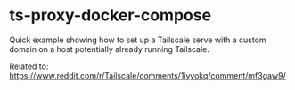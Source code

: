 # ts-proxy-docker-compose
Quick example showing how to set up a Tailscale serve with a custom domain on a host potentially already running Tailscale.


Related to: https://www.reddit.com/r/Tailscale/comments/1iyyokq/comment/mf3gaw9/
